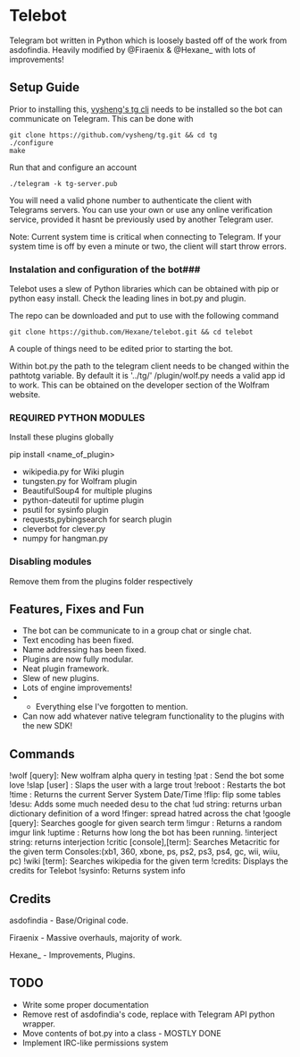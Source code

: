Telebot
===================

Telegram bot written in Python which is loosely basted off of the work from asdofindia. Heavily modified by @Firaenix & @Hexane_ with lots of improvements!


## Setup Guide ##

Prior to installing this, [vysheng's tg cli](http://github.com/vysheng/tg) needs to be installed so the bot can communicate on Telegram. This can be done with
    
    git clone https://github.com/vysheng/tg.git && cd tg
    ./configure
    make

Run that and configure an account
    
    ./telegram -k tg-server.pub

You will need a valid phone number to authenticate the client with Telegrams servers. You can use your own or use any online verification service, provided it hasnt be previously used by another Telegram user.

Note: Current system time is critical when connecting to Telegram. If your system time is off by even a minute or two, the client will start throw errors.    

### Instalation and configuration of the bot###

Telebot uses a slew of Python libraries which can be obtained with pip or python easy install. Check the leading lines in bot.py and plugin.

The repo can be downloaded and put to use with the following command
    
    git clone https://github.com/Hexane/telebot.git && cd telebot

A couple of things need to be edited prior to starting the bot.    

Within bot.py the path to the telegram client needs to be changed within the pathtotg variable. By default it is '../tg/'
/plugin/wolf.py needs a valid app id to work. This can be obtained on the developer section of the Wolfram website.

### REQUIRED PYTHON MODULES ###
Install these plugins globally

pip install <name_of_plugin>

- wikipedia.py for Wiki plugin
- tungsten.py for Wolfram plugin
- BeautifulSoup4 for multiple plugins
- python-dateutil for uptime plugin
- psutil for sysinfo plugin
- requests,pybingsearch for search plugin
- cleverbot for clever.py
- numpy for hangman.py

### Disabling modules ###
Remove them from the plugins folder respectively

## Features, Fixes and Fun ##
  
* The bot can be communicate to in a group chat or single chat. 
* Text encoding has been fixed.
* Name addressing has been fixed.
* Plugins are now fully modular.
* Neat plugin framework.
* Slew of new plugins.
* Lots of engine improvements!
* + Everything else I've forgotten to mention.
* Can now add whatever native telegram functionality to the plugins with the new SDK!

## Commands ##

!wolf [query]: New wolfram alpha query in testing
!pat : Send the bot some love
!slap [user] : Slaps the user with a large trout
!reboot : Restarts the bot
!time : Returns the current Server System Date/Time
!flip: flip some tables
!desu: Adds some much needed desu to the chat
!ud string: returns urban dictionary definition of a word
!finger: spread hatred across the chat
!google [query]: Searches google for given search term
!imgur : Returns a random imgur link
!uptime : Returns how long the bot has been running.
!interject string: returns interjection
!critic [console],[term]: Searches Metacritic for the given term 
Consoles:(xb1, 360, xbone, ps, ps2, ps3, ps4, gc, wii, wiiu, pc)
!wiki [term]: Searches wikipedia for the given term
!credits: Displays the credits for Telebot
!sysinfo: Returns system info


## Credits ##

asdofindia - Base/Original code.

Firaenix - Massive overhauls, majority of work. 

Hexane_ - Improvements, Plugins.

## TODO ##
- Write some proper documentation
- Remove rest of asdofindia's code, replace with Telegram API python wrapper. 
- Move contents of bot.py into a class - MOSTLY DONE
- Implement IRC-like permissions system
